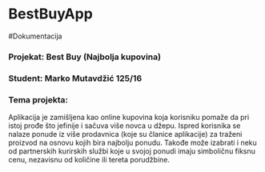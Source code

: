 # BestBuyApp
#Dokumentacija
### Projekat: Best Buy (Najbolja kupovina)
### Student: Marko Mutavdžić 125/16
### Tema projekta:
Aplikacija je zamišljena kao online kupovina koja korisniku pomaže da pri istoj prođe što jefinije i sačuva više novca u džepu. Ispred korisnika se nalaze ponude iz više prodavnica (koje su članice aplikacije) za traženi proizvod na osnovu kojih bira najbolju ponudu. Takođe može izabrati i neku od partnerskih kurirskih službi koje u svojoj ponudi imaju simboličnu fiksnu cenu, nezavisnu od količine ili tereta porudžbine. 
